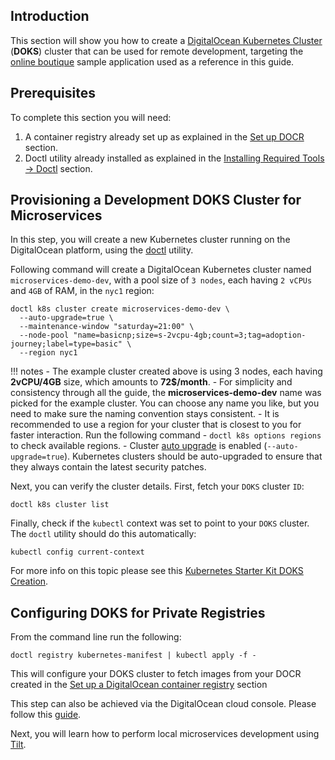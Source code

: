 ## Introduction

This section will show you how to create a [DigitalOcean Kubernetes Cluster](https://docs.digitalocean.com/products/kubernetes/) (**DOKS**) cluster that can be used for remote development, targeting the [online boutique](https://github.com/digitalocean/kubernetes-sample-apps/tree/master/microservices-demo) sample application used as a reference in this guide.

## Prerequisites

To complete this section you will need:

1. A container registry already set up as explained in the [Set up DOCR](setup-docr.md) section.
2. Doctl utility already installed as explained in the [Installing Required Tools -> Doctl](installing-required-tools.md#installing-doctl) section.

## Provisioning a Development DOKS Cluster for Microservices

In this step, you will create a new Kubernetes cluster running on the DigitalOcean platform, using the [doctl](https://docs.digitalocean.com/reference/doctl/) utility.

Following command will create a DigitalOcean Kubernetes cluster named `microservices-demo-dev`, with a pool size of `3 nodes`, each having `2 vCPUs` and `4GB` of RAM, in the `nyc1` region:

```shell
doctl k8s cluster create microservices-demo-dev \
  --auto-upgrade=true \
  --maintenance-window "saturday=21:00" \
  --node-pool "name=basicnp;size=s-2vcpu-4gb;count=3;tag=adoption-journey;label=type=basic" \
  --region nyc1
```

!!! notes
    - The example cluster created above is using 3 nodes, each having **2vCPU/4GB** size, which amounts to **72$/month**.
    - For simplicity and consistency through all the guide, the **microservices-demo-dev** name was picked for the example cluster. You can choose any name you like, but you need to make sure the naming convention stays consistent.
    - It is recommended to use a region for your cluster that is closest to you for faster interaction. Run the following command - `doctl k8s options regions` to check available regions.
    - Cluster [auto upgrade](https://docs.digitalocean.com/products/kubernetes/how-to/upgrade-cluster/#automatically) is enabled (`--auto-upgrade=true`). Kubernetes clusters should be auto-upgraded to ensure that they always contain the latest security patches.

Next, you can verify the cluster details. First, fetch your `DOKS` cluster `ID`:

```shell
doctl k8s cluster list
```

Finally, check if the `kubectl` context was set to point to your `DOKS` cluster. The `doctl` utility should do this automatically:

```shell
kubectl config current-context
```

For more info on this topic please see this [Kubernetes Starter Kit DOKS Creation](https://github.com/digitalocean/Kubernetes-Starter-Kit-Developers/tree/main/01-setup-DOKS#step-3---creating-the-doks-cluster).

## Configuring DOKS for Private Registries

From the command line run the following:

```shell
doctl registry kubernetes-manifest | kubectl apply -f -
```

This will configure your DOKS cluster to fetch images from your DOCR created in the [Set up a DigitalOcean container registry](setup-docr.md) section

This step can also be achieved via the DigitalOcean cloud console. Please follow this [guide](https://docs.digitalocean.com/products/container-registry/how-to/use-registry-docker-kubernetes/#kubernetes-integration).

Next, you will learn how to perform local microservices development using [Tilt](https://tilt.dev/).
